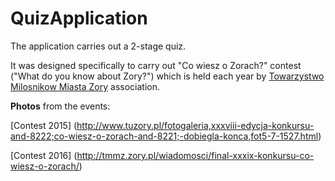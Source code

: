# QuizApplication

The application carries out a 2-stage quiz. 

It was designed specifically to carry out "Co wiesz o Zorach?" contest ("What do you know about Zory?") which is held each year by [Towarzystwo Milosnikow Miasta Zory](http://tmmz.zory.pl/) association.  

**Photos** from the events:

[Contest 2015] (http://www.tuzory.pl/fotogaleria,xxxviii-edycja-konkursu-and-8222;co-wiesz-o-zorach-and-8221;-dobiegla-konca,fot5-7-1527.html)

[Contest 2016] (http://tmmz.zory.pl/wiadomosci/final-xxxix-konkursu-co-wiesz-o-zorach/)
